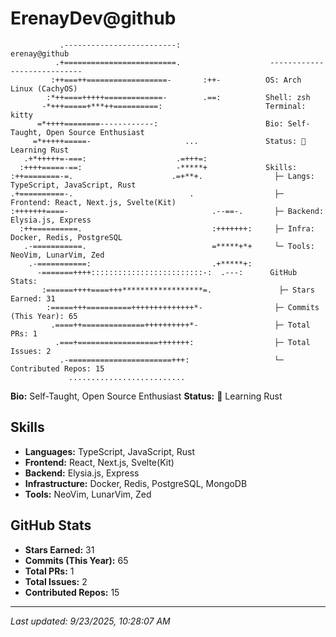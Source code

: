 # ErenayDev@github

```
           .-------------------------:                    erenay@github
          .+=========================.                    ----------------------------
         :++===++==================-       :++-          OS: Arch Linux (CachyOS)
        :*++====+++++=============-        .==:          Shell: zsh
       -*+++=====+***++==========:                       Terminal: kitty
      =*++++========------------:                        Bio: Self-Taught, Open Source Enthusiast
     =*+++++=====-                     ...               Status: 🦀 Learning Rust
   .+*+++++=-===:                    .=+++=:
  :++++=====-==:                     -*****+             Skills:
:++========-=.                      .=+**+.                ├─ Langs: TypeScript, JavaScript, Rust
.+==========-.                          .                  ├─ Frontend: React, Next.js, Svelte(Kit)
:+++++++====-                                .--==-.       ├─ Backend: Elysia.js, Express
  :++==========.                             :+++++++:     ├─ Infra: Docker, Redis, PostgreSQL
   .-===========.                            =*****+*+     └─ Tools: NeoVim, LunarVim, Zed
    .-===========:                           .+*****+:
      -=======++++:::::::::::::::::::::::::-:  .---:      GitHub Stats:
       :======++++====+++******************=.               ├─ Stars Earned: 31
        :=====+++==========++++++++++++++*-                ├─ Commits (This Year): 65
         .====++==============++++++++++*-                 ├─ Total PRs: 1
          .===+==================+++++++:                  ├─ Total Issues: 2
           .-=======================+++:                   └─ Contributed Repos: 15
             ..........................

```

**Bio:** Self-Taught, Open Source Enthusiast
**Status:** 🦀 Learning Rust

## Skills
- **Languages:** TypeScript, JavaScript, Rust
- **Frontend:** React, Next.js, Svelte(Kit)
- **Backend:** Elysia.js, Express
- **Infrastructure:** Docker, Redis, PostgreSQL, MongoDB
- **Tools:** NeoVim, LunarVim, Zed

## GitHub Stats
- **Stars Earned:** 31
- **Commits (This Year):** 65
- **Total PRs:** 1
- **Total Issues:** 2
- **Contributed Repos:** 15

<!--START_SECTION:waka-->
<!--END_SECTION:waka-->

---
*Last updated: 9/23/2025, 10:28:07 AM*
